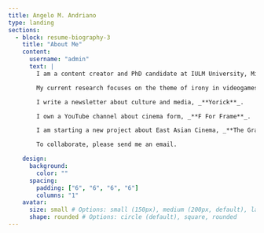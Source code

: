 ```yaml
---
title: Angelo M. Andriano
type: landing
sections:
  - block: resume-biography-3
    title: "About Me"
    content:
      username: "admin"
      text: |
        I am a content creator and PhD candidate at IULM University, Milan.

        My current research focuses on the theme of irony in videogames and the way in which game designers can foster the illusion of decentralization for the players.

        I write a newsletter about culture and media, _**Yorick**_.

        I own a YouTube channel about cinema form, _**F For Frame**_.

        I am starting a new project about East Asian Cinema, _**The Grandmasters**_, on YouTube.

        To collaborate, please send me an email.

    design:
      background:
        color: ""
      spacing:
        padding: ["6", "6", "6", "6"]
        columns: "1"
    avatar:
      size: small # Options: small (150px), medium (200px, default), large (320px), xl (400px), xxl (500px)
      shape: rounded # Options: circle (default), square, rounded
---
```


